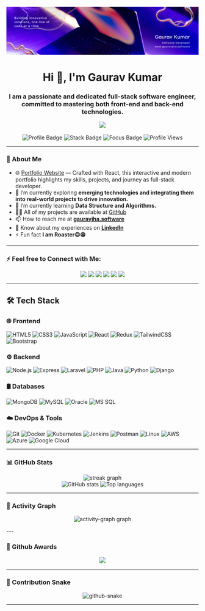 ![logo](https://github.com/gauravjha0711/gauravjha0711/blob/main/backGround.png)

<h1 align="center">Hi 👋, I'm Gaurav Kumar</h1>

<h3 align="center">I am a passionate and dedicated full-stack software engineer, committed to mastering both front-end and back-end technologies.</h3>

<p align="center">
  <img src="https://readme-typing-svg.herokuapp.com?font=Fira+Code&weight=500&size=22&pause=1000&color=58A6FF&center=true&vCenter=true&width=600&lines=Full-Stack+Developer;MERN+Stack+Engineer;DSA+Enthusiast;DevOps+Explorer" />
</p>


<p align="center">
  <img src="https://img.shields.io/badge/Profile-GauravJha0711-1f8acb?style=flat-square&logo=github" alt="Profile Badge" />
  <img src="https://img.shields.io/badge/Stack-MERN-informational?style=flat-square&logo=javascript" alt="Stack Badge" />
  <img src="https://img.shields.io/badge/Focus-DSA%20%26%20DevOps-success?style=flat-square&logo=codeforces" alt="Focus Badge" />
  <img src="https://komarev.com/ghpvc/?username=gauravjha0711&label=Profile%20views&color=0e75b6&style=flat" alt="Profile Views" />
</p>

---
### 🚀 About Me
- 🌐 [Portfolio Website](https://gauravjha.software/) — Crafted with React, this interactive and modern portfolio highlights my skills, projects, and journey as full-stack developer.
- 🔭 I’m currently exploring **emerging technologies and integrating them into real-world projects to drive innovation.**
- 🌱 I’m currently learning **Data Structure and Algorithms.**
- 👨‍💻 All of my projects are available at [GitHub](https://github.com/gauravjha0711?tab=repositories)
- 📫 How to reach me at **[gauravjha.software](https://gauravjha.software/)**
- 📄 Know about my experiences on **[LinkedIn](https://www.linkedin.com/in/gaurav-kumar-729503265/)**
- ⚡ Fun fact **I am Roaster😉😁**

---
### ⚡️ Feel free to Connect with Me:

<p align="center">
  <a href="https://gauravjha.software/" target="blank"><img src="https://img.shields.io/badge/Portfolio-4CAF50?style=for-the-badge&logo=google-chrome&logoColor=white" /></a>
  <a href="https://linkedin.com/in/gaurav-kumar-729503265" target="blank"><img src="https://img.shields.io/badge/LinkedIn-0077B5?style=for-the-badge&logo=linkedin&logoColor=white" /></a>
  <a href="https://instagram.com/gauravjhagk" target="blank"><img src="https://img.shields.io/badge/Instagram-E4405F?style=for-the-badge&logo=instagram&logoColor=white" /></a>
  <a href="https://leetcode.com/gauravjha0711" target="blank"><img src="https://img.shields.io/badge/LeetCode-FFA116?style=for-the-badge&logo=leetcode&logoColor=white" /></a>
  <a href="https://hackerrank.com/gauravjha0711" target="blank"><img src="https://img.shields.io/badge/HackerRank-2EC866?style=for-the-badge&logo=hackerrank&logoColor=white" /></a>
  <a href="https://auth.geeksforgeeks.org/user/gauravjha0711" target="blank"><img src="https://img.shields.io/badge/GeeksforGeeks-2F8D46?style=for-the-badge&logo=geeksforgeeks&logoColor=white" /></a>
</p>

---
## 🛠️ Tech Stack  

### 🌐 Frontend  
![HTML5](https://img.shields.io/badge/HTML5-E34F26?style=flat-square&logo=html5&logoColor=white) 
![CSS3](https://img.shields.io/badge/CSS3-1572B6?style=flat-square&logo=css3&logoColor=white) 
![JavaScript](https://img.shields.io/badge/JavaScript-323330?style=flat-square&logo=javascript&logoColor=F7DF1E) 
![React](https://img.shields.io/badge/React-20232A?style=flat-square&logo=react&logoColor=61DAFB) 
![Redux](https://img.shields.io/badge/Redux-593D88?style=flat-square&logo=redux&logoColor=white) 
![TailwindCSS](https://img.shields.io/badge/Tailwind_CSS-38B2AC?style=flat-square&logo=tailwind-css&logoColor=white) 
![Bootstrap](https://img.shields.io/badge/Bootstrap-563D7C?style=flat-square&logo=bootstrap&logoColor=white) 

### ⚙️ Backend  
![Node.js](https://img.shields.io/badge/Node.js-43853D?style=flat-square&logo=node.js&logoColor=white) 
![Express](https://img.shields.io/badge/Express.js-404D59?style=flat-square) 
![Laravel](https://img.shields.io/badge/Laravel-FF2D20?style=flat-square&logo=laravel&logoColor=white) 
![PHP](https://img.shields.io/badge/PHP-777BB4?style=flat-square&logo=php&logoColor=white) 
![Java](https://img.shields.io/badge/Java-ED8B00?style=flat-square&logo=java&logoColor=white) 
![Python](https://img.shields.io/badge/Python-3776AB?style=flat-square&logo=python&logoColor=white) 
![Django](https://img.shields.io/badge/Django-092E20?style=flat-square&logo=django&logoColor=white)  

### 🛢️ Databases  
![MongoDB](https://img.shields.io/badge/MongoDB-4EA94B?style=flat-square&logo=mongodb&logoColor=white) 
![MySQL](https://img.shields.io/badge/MySQL-005C84?style=flat-square&logo=mysql&logoColor=white) 
![Oracle](https://img.shields.io/badge/Oracle-F80000?style=flat-square&logo=oracle&logoColor=white) 
![MS SQL](https://img.shields.io/badge/Microsoft_SQL_Server-CC2927?style=flat-square&logo=microsoft-sql-server&logoColor=white) 

### ☁️ DevOps & Tools  
![Git](https://img.shields.io/badge/Git-F05032?style=flat-square&logo=git&logoColor=white) 
![Docker](https://img.shields.io/badge/Docker-2496ED?style=flat-square&logo=docker&logoColor=white) 
![Kubernetes](https://img.shields.io/badge/Kubernetes-326CE5?style=flat-square&logo=kubernetes&logoColor=white) 
![Jenkins](https://img.shields.io/badge/Jenkins-D24939?style=flat-square&logo=jenkins&logoColor=white) 
![Postman](https://img.shields.io/badge/Postman-FF6C37?style=flat-square&logo=postman&logoColor=white) 
![Linux](https://img.shields.io/badge/Linux-FCC624?style=flat-square&logo=linux&logoColor=black) 
![AWS](https://img.shields.io/badge/AWS-232F3E?style=flat-square&logo=amazon-aws&logoColor=white) 
![Azure](https://img.shields.io/badge/Azure-0078D4?style=flat-square&logo=microsoft-azure&logoColor=white) 
![Google Cloud](https://img.shields.io/badge/Google_Cloud-4285F4?style=flat-square&logo=google-cloud&logoColor=white) 

---

### 📊 GitHub Stats
<p align="center">
  <img src="https://github-readme-streak-stats.herokuapp.com/?user=gauravjha0711&theme=dark&hide_border=true" height="180" alt="streak graph" /><br>
  <img src="https://github-readme-stats.vercel.app/api?username=gauravjha0711&show_icons=true&theme=dark&hide_border=true" height="180" alt="GitHub stats" />
  <img src="https://github-readme-stats.vercel.app/api/top-langs/?username=gauravjha0711&layout=compact&theme=dark&hide_border=true" height="180" alt="Top languages" />
</p>

---

### 🚀 Activity Graph
<p align="center">
  <img src="https://github-readme-activity-graph.vercel.app/graph?username=gauravjha0711&radius=16&theme=react-dark&area=true&hide_border=true" height="300" alt="activity-graph graph" />
</p>
---

### 🚀 Github Awards
<p align="center"> 
  <img src="https://github-profile-trophy.vercel.app/?username=gauravjha0711&theme=darkhub&no-frame=true&margin-w=15&margin-h=15" />
</p>

---

### 🐍 Contribution Snake 
<p align="center">
  <picture>
    <source media="(prefers-color-scheme: dark)" srcset="https://raw.githubusercontent.com/gauravjha0711/gauravjha0711/output/github-snake-dark.svg" />
    <source media="(prefers-color-scheme: light)" srcset="https://raw.githubusercontent.com/gauravjha0711/gauravjha0711/output/github-snake.svg" />
    <img alt="github-snake" src="https://raw.githubusercontent.com/gauravjha0711/gauravjha0711/output/github-snake.svg" />
  </picture>
</p>

---
